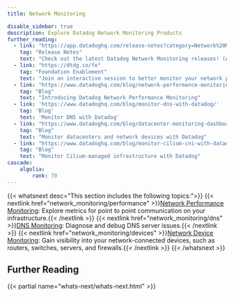 ```yaml
---
title: Network Monitoring

disable_sidebar: true
description: Explore Datadog Network Monitoring Products
further_reading:
  - link: "https://app.datadoghq.com/release-notes?category=Network%20Monitoring"
    tag: "Release Notes"
    text: "Check out the latest Datadog Network Monitoring releases! (App login required)."
  - link: "https://dtdg.co/fe"
    tag: "Foundation Enablement"
    text: "Join an interactive session to better monitor your network performance"
  - link: "https://www.datadoghq.com/blog/network-performance-monitoring"
    tag: "Blog"
    text: "Introducing Datadog Network Performance Monitoring"
  - link: 'https://www.datadoghq.com/blog/monitor-dns-with-datadog/'
    tag: 'Blog'
    text: 'Monitor DNS with Datadog'
  - link: "https://www.datadoghq.com/blog/datacenter-monitoring-dashboards/"
    tag: "Blog"
    text: "Monitor datacenters and network devices with Datadog"
  - link: "https://www.datadoghq.com/blog/monitor-cilium-cni-with-datadog/"
    tag: "Blog"
    text: "Monitor Cilium-managed infrastructure with Datadog"
cascade:
    algolia:
        rank: 70
---
```


{{< whatsnext desc="This section includes the following topics:">}}
    {{< nextlink href="network_monitoring/performance" >}}<u>Network Performance Monitoring</u>: Explore metrics for point to point communication on your infrastructure.{{< /nextlink >}}
    {{< nextlink href="network_monitoring/dns" >}}<u>DNS Monitoring</u>: Diagnose and debug DNS server issues.{{< /nextlink >}}
    {{< nextlink href="network_monitoring/devices" >}}<u>Network Device Monitoring</u>: Gain visibility into your network-connected devices, such as routers, switches, servers, and firewalls.{{< /nextlink >}}
{{< /whatsnext >}}

## Further Reading

{{< partial name="whats-next/whats-next.html" >}}
